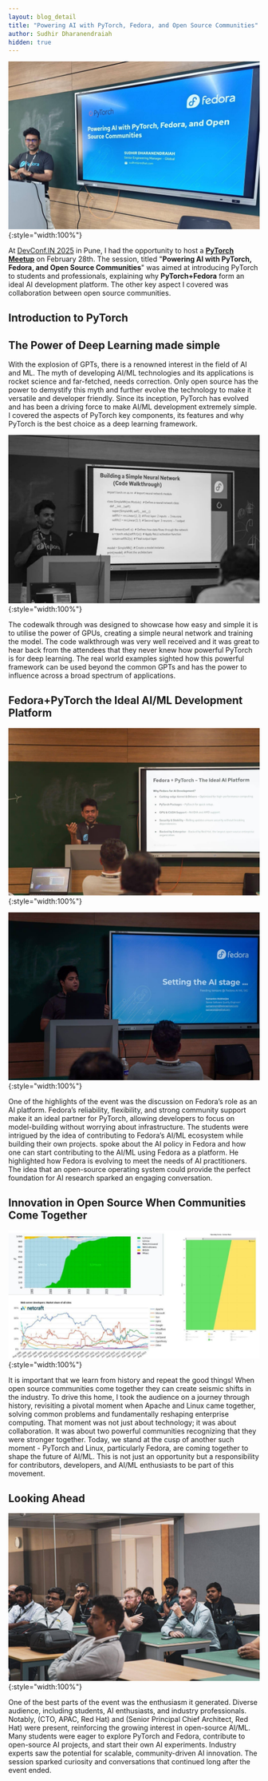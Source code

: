 ```yaml
---
layout: blog_detail
title: "Powering AI with PyTorch, Fedora, and Open Source Communities"
author: Sudhir Dharanendraiah
hidden: true
---
```



![man speaking at a conference](/assets/images/pt-fedora-os-communities/fg1.jpg){:style="width:100%"}


At [DevConf.IN 2025](https://www.devconf.info/in/) in Pune, I had the opportunity to host a **[PyTorch Meetup](https://pretalx.devconf.info/devconf-in-2025/talk/W3YURM/)** on February 28th. The session, titled "**Powering AI with PyTorch, Fedora, and Open Source Communities**" was aimed at introducing PyTorch to students and professionals, explaining why **PyTorch+Fedora** form an ideal AI development platform. The other key aspect I covered was collaboration between open source communities. 


## Introduction to PyTorch 


## The Power of Deep Learning made simple


With the explosion of GPTs, there is a renowned interest in the field of AI and ML. The myth of developing AI/ML technologies and its applications is rocket science and far-fetched, needs correction. Only open source has the power to demystify this myth and further evolve the technology to make it versatile and developer friendly. Since its inception, PyTorch has evolved and has been a driving force to make AI/ML development extremely simple. I covered the aspects of PyTorch key components, its features and why PyTorch is the best choice as a deep learning framework.


![man speaking at a conference](/assets/images/pt-fedora-os-communities/fg2.jpg){:style="width:100%"}



The codewalk through was designed to showcase how easy and simple it is to utilise the power of GPUs, creating a simple neural network and training the model. The code walkthrough was very well received and it was great to hear back from the attendees that they never knew how powerful PyTorch is for deep learning. The real world examples sighted how this powerful framework can be used beyond the common GPTs and has the power to influence across a broad spectrum of applications.


## Fedora+PyTorch the Ideal AI/ML Development Platform

![man speaking at a conference](/assets/images/pt-fedora-os-communities/fg3.jpg){:style="width:100%"}

![man speaking at a conference](/assets/images/pt-fedora-os-communities/fg4.jpg){:style="width:100%"}


One of the highlights of the event was the discussion on Fedora’s role as an AI platform. Fedora’s reliability, flexibility, and strong community support make it an ideal partner for PyTorch, allowing developers to focus on model-building without worrying about infrastructure. The students were intrigued by the idea of contributing to Fedora’s AI/ML ecosystem while building their own projects.  spoke about the AI policy in Fedora and how one can start contributing to the AI/ML using Fedora as a platform. He highlighted how Fedora is evolving to meet the needs of AI practitioners. The idea that an open-source operating system could provide the perfect foundation for AI research sparked an engaging conversation.


## Innovation in Open Source When Communities Come Together

![charts](/assets/images/pt-fedora-os-communities/fg5.jpg){:style="width:100%"}

It is important that we learn from history and repeat the good things! When open source communities come together they can create seismic shifts in the industry. To drive this home, I took the audience on a journey through history, revisiting a pivotal moment when Apache and Linux came together, solving common problems and fundamentally reshaping enterprise computing. That moment was not just about technology; it was about collaboration. It was about two powerful communities recognizing that they were stronger together. Today, we stand at the cusp of another such moment - PyTorch and Linux, particularly Fedora, are coming together to shape the future of AI/ML. This is not just an opportunity but a responsibility for contributors, developers, and AI/ML enthusiasts to be part of this movement. 


## Looking Ahead

![man speaking at a conference](/assets/images/pt-fedora-os-communities/fg6.jpg){:style="width:100%"}

One of the best parts of the event was the enthusiasm it generated. Diverse audience, including students, AI enthusiasts, and industry professionals. Notably,  (CTO, APAC, Red Hat) and  (Senior Principal Chief Architect, Red Hat) were present, reinforcing the growing interest in open-source AI/ML. Many students were eager to explore PyTorch and Fedora, contribute to open-source AI projects, and start their own AI experiments. Industry experts saw the potential for scalable, community-driven AI innovation. The session sparked curiosity and conversations that continued long after the event ended.